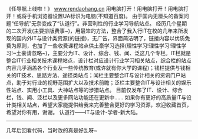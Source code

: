 《任导航上线啦！》
www.rendaohang.cn
用电脑打开！用电脑打开！用电脑打开！或将手机浏览器设置UA标识为电脑(不知道百度)。
由于国内无厘头的备案问题“任导航”无奈变成了“认道行”。非营利性的行业学习导航站点。
经历几个星期的二次开发(主要排版费事~)，用最笨的方法，整合了我入行IT在校的几年来所发现的国内外IT与设计类资源(的链接)，无广告，界面简洁明了，链接内容以优质免费为原则，也加了一些收费课程站点供土豪学习选择(理性学习!理性学习!理性学习!~土豪请忽略~)，主要分为IT、设计、综合、钱、闻、泛这几个专栏。IT栏就是整合IT行业相关技术课程站点，设计栏对应设计行业学习相关站点，综合栏的站点内容几乎涵盖各个行业及一些传统教育(或许就有你大学的课程)；钱栏提供与钱相关的IT技术、思路方法、途径类站点；闻栏主要整合IT与设计相关的资讯门户站点，助于对行业的视野范围扩大以及技术前瞻；泛栏主要整合IT与设计相关的娱乐性站点、实用小工具、大神站点等的涉猎站点。
目前仅发布了IT、设计、综合栏，钱、闻、泛栏以及更多网站功能还在更新中……
如果你有更好的高质量IT与设计类相关站点，希望大家能提供给我来完善整合更好的学习资源，欢迎收藏首页，希望对你有用，谢谢。
认道行——IT与设计-学者-新大陆。

---

几年后回看代码，当时改的真是好乱呀\~
